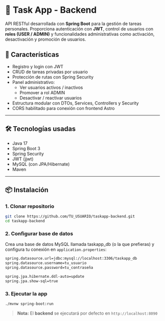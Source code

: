 # 🧠 Task App - Backend

API RESTful desarrollada con **Spring Boot** para la gestión de tareas personales. Proporciona autenticación con **JWT**, control de usuarios con **roles (USER / ADMIN)** y funcionalidades administrativas como activación, desactivación y promoción de usuarios.

## 🚀 Características

- Registro y login con JWT
- CRUD de tareas privadas por usuario
- Protección de rutas con Spring Security
- Panel administrativo:
  - Ver usuarios activos / inactivos
  - Promover a rol ADMIN
  - Desactivar / reactivar usuarios
- Estructura modular con DTOs, Services, Controllers y Security
- CORS habilitado para conexión con frontend Astro

---

## 🛠️ Tecnologías usadas

- Java 17
- Spring Boot 3
- Spring Security
- JWT (jjwt)
- MySQL (con JPA/Hibernate)
- Maven

---

## 📦 Instalación

### 1. Clonar repositorio

```bash
git clone https://github.com/TU_USUARIO/taskapp-backend.git
cd taskapp-backend
```

### 2. Configurar base de datos
Crea una base de datos MySQL llamada taskapp_db (o la que prefieras) y configura tu conexión en `application.properties`:

```bash
spring.datasource.url=jdbc:mysql://localhost:3306/taskapp_db
spring.datasource.username=tu_usuario
spring.datasource.password=tu_contraseña

spring.jpa.hibernate.ddl-auto=update
spring.jpa.show-sql=true
```

### 3. Ejecutar la app

```bash
./mvnw spring-boot:run
```
> **Nota:** El **backend** se ejecutará por defecto en `http://localhost:8090`
